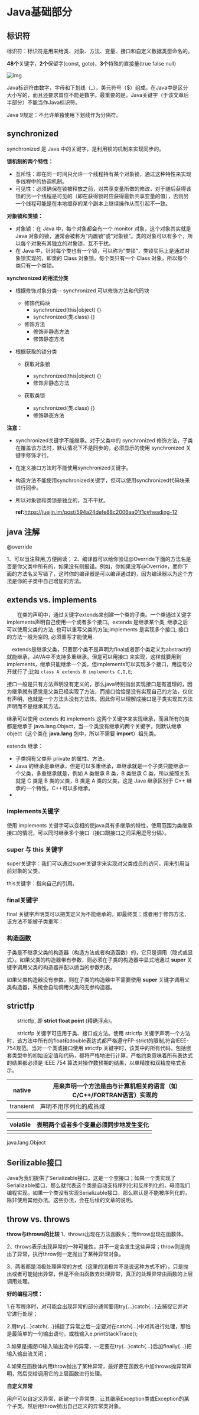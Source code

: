 # Java基础部分

## 标识符

标识符：标识符是用来给类、对象、方法、变量、接口和自定义数据类型命名的。

**48个**关键字，**2个**保留字(const, goto)，**3个**特殊的直接量(true false null)

![img](https://img-blog.csdn.net/20160131123826738?watermark/2/text/aHR0cDovL2Jsb2cuY3Nkbi5uZXQv/font/5a6L5L2T/fontsize/400/fill/I0JBQkFCMA==/dissolve/70/gravity/Center)

​    Java标识符由数字，字母和下划线（_），美元符号（$）组成。在Java中是区分大小写的，而且还要求首位不能是数字。最重要的是，Java关键字（于该文章后半部分）不能当作Java标识符。

Java 9规定：不允许单独使用下划线作为分隔符。

## **synchronized**

synchronized 是 Java 中的关键字，是利用锁的机制来实现同步的。

**锁机制的两个特性：**

- 互斥性：即在同一时间只允许一个线程持有某个对象锁，通过这种特性来实现多线程中的协调机制。
- 可见性：必须确保在锁被释放之前，对共享变量所做的修改，对于随后获得该锁的另一个线程是可见的（即在获得锁时应获得最新共享变量的值），否则另一个线程可能是在本地缓存的某个副本上继续操作从而引起不一致。

**对象锁和类锁：**

- 对象锁：在 Java 中，每个对象都会有一个 monitor 对象，这个对象其实就是 Java 对象的锁，通常会被称为“内置锁”或“对象锁”。类的对象可以有多个，所以每个对象有其独立的对象锁，互不干扰。
- 在 Java 中，针对每个类也有一个锁，可以称为“类锁”，类锁实际上是通过对象锁实现的，即类的 Class 对象锁。每个类只有一个 Class 对象，所以每个类只有一个类锁。

**synchronized 的用法分类**

- 根据修饰对象分类-- synchronized 可以修饰方法和代码块
  - 修饰代码块
    - synchronized(this|object) {}
    - synchronized(类.class) {}
  - 修饰方法
    - 修饰非静态方法
    - 修饰静态方法

- 根据获取的锁分类

  - 获取对象锁
    - synchronized(this|object) {}
    - 修饰非静态方法

  - 获取类锁
    - synchronized(类.class) {}
    - 修饰静态方法

**注意：**

- synchronized关键字不能继承。对于父类中的 synchronized 修饰方法，子类在覆盖该方法时，默认情况下不是同步的，必须显示的使用 synchronized 关键字修饰才行。
- 在定义接口方法时不能使用synchronized关键字。
- 构造方法不能使用synchronized关键字，但可以使用synchronized代码块来进行同步。
- 所以对象锁和类锁是独立的，互不干扰。


  **ref:**<https://juejin.im/post/594a24defe88c2006aa01f1c#heading-12>



## java 注解

@override 

1、可以当注释用,方便阅读；
2、编译器可以给你验证@Override下面的方法名是否是你父类中所有的，如果没有则报错。例如，你如果没写@Override，而你下面的方法名又写错了，这时你的编译器是可以编译通过的，因为编译器以为这个方法是你的子类中自己增加的方法。



## extends vs. implements 

　　在类的声明中，通过关键字extends来创建一个类的子类。一个类通过关键字implements声明自己使用一个或者多个接口。extends 是继承某个类, 继承之后可以使用父类的方法, 也可以重写父类的方法;implements 是实现多个接口, 接口的方法一般为空的, 必须重写才能使用.

　extends是继承父类，只要那个类不是声明为final或者那个类定义为abstract的就能继承，JAVA中不支持多重继承，但是可以用接口 来实现，这样就要用到implements，继承只能继承一个类，但implements可以实现多个接口，用逗号分开就行了;比如 `class A extends B implements C,D,E`;

接口一般是只有方法声明没有定义的，那么java特别指出实现接口是有道理的，因为继承就有感觉是父类已经实现了方法，而接口恰恰是没有实现自己的方法，仅仅有声明，也就是一个方法头没有方法体。因此你可以理解成接口是子类实现其方法声明而不是继承其方法。

继承可以使用 extends 和 implements 这两个关键字来实现继承，而且所有的类都是继承于 java.lang.Object，当一个类没有继承的两个关键字，则默认继承object（这个类在 **java.lang** 包中，所以不需要 **import**）祖先类。

extends 继承：

- 子类拥有父类非 private 的属性、方法。
- Java 的继承是单继承，但是可以多重继承，单继承就是一个子类只能继承一个父类，多重继承就是，例如 A 类继承 B 类，B 类继承 C 类，所以按照关系就是 C 类是 B 类的父类，B 类是 A 类的父类，这是 Java 继承区别于 C++ 继承的一个特性。C++可以多继承。
- 

### implements关键字

使用 implements 关键字可以变相的使java具有多继承的特性，使用范围为类继承接口的情况，可以同时继承多个接口（接口跟接口之间采用逗号分隔）。

### super 与 this 关键字

super关键字：我们可以通过super关键字来实现对父类成员的访问，用来引用当前对象的父类。

this关键字：指向自己的引用。

### final关键字

final 关键字声明类可以把类定义为不能继承的，即最终类；或者用于修饰方法，该方法不能被子类重写：

### 构造函数

子类是不继承父类的构造器（构造方法或者构造函数）的，它只是调用（隐式或显式）。如果父类的构造器带有参数，则必须在子类的构造器中显式地通过 **super** 关键字调用父类的构造器并配以适当的参数列表。

如果父类构造器没有参数，则在子类的构造器中不需要使用 **super** 关键字调用父类构造器，系统会自动调用父类的无参构造器。

## strictfp

　　strictfp, 即 **strict float point** (精确浮点)。

　　strictfp 关键字可应用于类、接口或方法。使用 strictfp 关键字声明一个方法时，该方法中所有的float和double表达式都严格遵守FP-strict的限制,符合IEEE-754规范。当对一个类或接口使用 strictfp 关键字时，该类中的所有代码，包括嵌套类型中的初始设定值和代码，都将严格地进行计算。严格约束意味着所有表达式的结果都必须是 IEEE 754 算法对操作数预期的结果，以单精度和双精度格式表示。

| native    | 用来声明一个方法是由与计算机相关的语言（如C/C++/FORTRAN语言）实现的 |
| --------- | ------------------------------------------------------------ |
| transient | 声明不用序列化的成员域                                       |

| volatile | 表明两个或者多个变量必须同步地发生变化 |
| -------- | -------------------------------------- |
|          |                                        |

java.lang.Object

## Serilizable接口

Java为我们提供了Serializable接口，这是一个空接口；如果一个类实现了Serializable接口，那么就代表这个类是自动支持序列化和反序列化的，毋须我们编程实现。如果一个类没有实现Serializable接口，那么默认是不能被序列化的，除非使用其他办法。这些办法，会在后续的文章的说明。

## throw vs. throws

**throw与throws的比较**
1、throws出现在方法函数头；而throw出现在函数体。

2、throws表示出现异常的一种可能性，并不一定会发生这些异常；throw则是抛出了异常，执行throw则一定抛出了某种异常对象。

3、两者都是消极处理异常的方式（这里的消极并不是说这种方式不好），只是抛出或者可能抛出异常，但是不会由函数去处理异常，真正的处理异常由函数的上层调用处理。

**好的编程习惯：**

1.在写程序时，对可能会出现异常的部分通常要用try{...}catch{...}去捕捉它并对它进行处理；

2.用try{...}catch{...}捕捉了异常之后一定要对在catch{...}中对其进行处理，那怕是最简单的一句输出语句，或栈输入e.printStackTrace();

3.如果是捕捉IO输入输出流中的异常，一定要在try{...}catch{...}后加finally{...}把输入输出流关闭；

4.如果在函数体内用throw抛出了某种异常，最好要在函数名中加throws抛异常声明，然后交给调用它的上层函数进行处理。

**自定义异常**

用户可以自定义异常，新建一个异常类，让其继承Exception类或Exception的某个子类。然后用throw抛出自己定义的异常类对象。